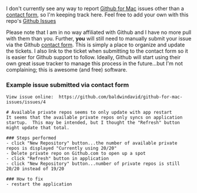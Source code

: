 I don't currently see any way to report [Github for Mac](http://mac.github.com/) issues other than a [contact form](https://github.com/contact), so I'm keeping track here.  Feel free to add your own with this repo's [Github Issues](https://github.com/baldwindavid/github-for-mac-issues/issues)

Please note that I am in no way affiliated with Github and I have no more pull with them than you.  Further, **you** will still need to manually submit your issue via the Github [contact form](https://github.com/contact).  This is simply a place to organize and update the tickets.  I also link to the ticket when submitting to the contact form so it is easier for Github support to follow.  Ideally, Github will start using their own great issue tracker to manage this process in the future...but I'm not complaining; this is awesome (and free) software.

### Example issue submitted via contact form

    View issue online:  https://github.com/baldwindavid/github-for-mac-issues/issues/4

    # Available private repos seems to only update with app restart
    It seems that the available private repos only syncs on application startup.  This may be intended, but I thought the "Refresh" button might update that total.

    ### Steps performed
    - click "New Repository" button...the number of available private repos is displayed "Currently using 20/20"
    - Delete private repo on Github.com to open up a spot
    - click "Refresh" button in application
    - click "New Repository" button...number of private repos is still 20/20 instead of 19/20

    ### How to fix
    - restart the application